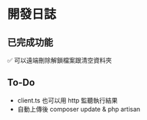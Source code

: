 # 開發日誌

## 已完成功能

✅ 可以遠端刪除解鎖檔案跟清空資料夾

## To-Do

- client.ts 也可以用 http 監聽執行結果
- 自動上傳後 composer update & php artisan
